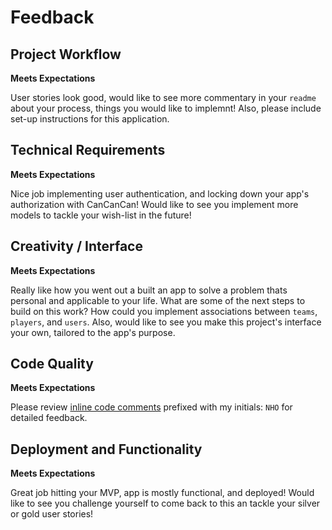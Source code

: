 # Feedback

## Project Workflow

**Meets Expectations**

User stories look good, would like to see more commentary in your `readme` about your process, things you would like to implemnt! Also, please include set-up instructions for this application.

## Technical Requirements

**Meets Expectations**

Nice job implementing user authentication, and locking down your app's authorization with CanCanCan! Would like to see you implement more models to tackle your wish-list in the future!

## Creativity / Interface

**Meets Expectations**

Really like how you went out a built an app to solve a problem thats personal and applicable to your life.  What are some of the next steps to build on this work? How could you implement associations between `teams`, `players`, and `users`. Also, would like to see you make this project's interface your own, tailored to the app's purpose.

## Code Quality

**Meets Expectations**

Please review [inline code comments](https://github.com/dennizzy/project2/compare/master...nolds9:feedback)
prefixed with my initials: `NHO` for detailed feedback.

## Deployment and Functionality

**Meets Expectations**

Great job hitting your MVP, app is mostly functional, and deployed! Would like to see you challenge yourself to come back to this an tackle your silver or gold user stories!
